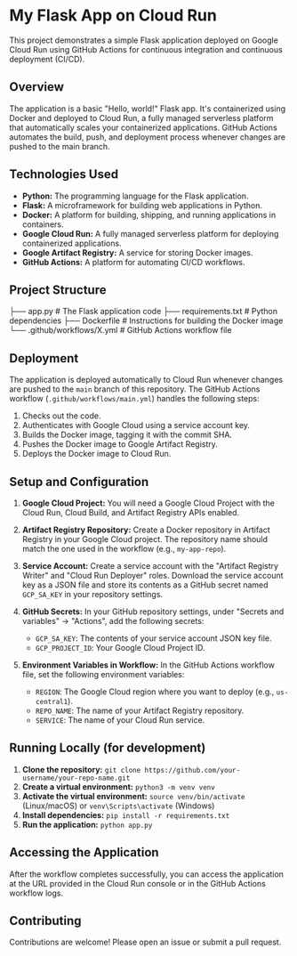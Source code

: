 

# My Flask App on Cloud Run

This project demonstrates a simple Flask application deployed on Google Cloud Run using GitHub Actions for continuous integration and continuous deployment (CI/CD).

## Overview

The application is a basic "Hello, world!" Flask app.  It's containerized using Docker and deployed to Cloud Run, a fully managed serverless platform that automatically scales your containerized applications.  GitHub Actions automates the build, push, and deployment process whenever changes are pushed to the main branch.

## Technologies Used

*   **Python:** The programming language for the Flask application.
*   **Flask:** A microframework for building web applications in Python.
*   **Docker:** A platform for building, shipping, and running applications in containers.
*   **Google Cloud Run:** A fully managed serverless platform for deploying containerized applications.
*   **Google Artifact Registry:** A service for storing Docker images.
*   **GitHub Actions:** A platform for automating CI/CD workflows.

## Project Structure
├── app.py          # The Flask application code
├── requirements.txt # Python dependencies
├── Dockerfile      # Instructions for building the Docker image
└── .github/workflows/X.yml # GitHub Actions workflow file

## Deployment

The application is deployed automatically to Cloud Run whenever changes are pushed to the `main` branch of this repository. The GitHub Actions workflow (`.github/workflows/main.yml`) handles the following steps:

1.  Checks out the code.
2.  Authenticates with Google Cloud using a service account key.
3.  Builds the Docker image, tagging it with the commit SHA.
4.  Pushes the Docker image to Google Artifact Registry.
5.  Deploys the Docker image to Cloud Run.

## Setup and Configuration

1.  **Google Cloud Project:** You will need a Google Cloud Project with the Cloud Run, Cloud Build, and Artifact Registry APIs enabled.

2.  **Artifact Registry Repository:** Create a Docker repository in Artifact Registry in your Google Cloud project. The repository name should match the one used in the workflow (e.g., `my-app-repo`).

3.  **Service Account:** Create a service account with the "Artifact Registry Writer" and "Cloud Run Deployer" roles. Download the service account key as a JSON file and store its contents as a GitHub secret named `GCP_SA_KEY` in your repository settings.

4.  **GitHub Secrets:** In your GitHub repository settings, under "Secrets and variables" -> "Actions", add the following secrets:
    *   `GCP_SA_KEY`: The contents of your service account JSON key file.
    *   `GCP_PROJECT_ID`: Your Google Cloud Project ID.

5.  **Environment Variables in Workflow:** In the GitHub Actions workflow file, set the following environment variables:
    *   `REGION`: The Google Cloud region where you want to deploy (e.g., `us-central1`).
    *   `REPO_NAME`: The name of your Artifact Registry repository.
    *   `SERVICE`: The name of your Cloud Run service.

## Running Locally (for development)

1.  **Clone the repository:** `git clone https://github.com/your-username/your-repo-name.git`
2.  **Create a virtual environment:** `python3 -m venv venv`
3.  **Activate the virtual environment:** `source venv/bin/activate` (Linux/macOS) or `venv\Scripts\activate` (Windows)
4.  **Install dependencies:** `pip install -r requirements.txt`
5.  **Run the application:** `python app.py`

## Accessing the Application

After the workflow completes successfully, you can access the application at the URL provided in the Cloud Run console or in the GitHub Actions workflow logs. 

## Contributing

Contributions are welcome!  Please open an issue or submit a pull request.
